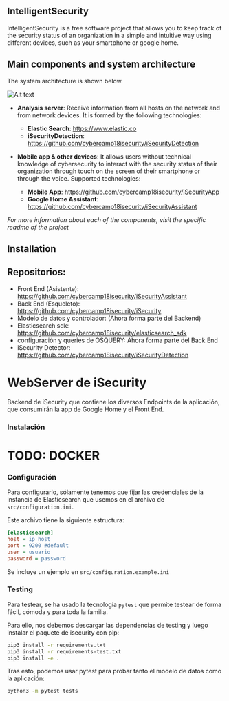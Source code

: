 ## IntelligentSecurity
IntelligentSecurity is a free software project that allows you to keep track of the security status of an organization in a simple and intuitive way using different devices, such as your smartphone or google home.

## Main components and system architecture
The system architecture is shown below.

![Alt text](doc/images/network_diagram.png?raw=true "Network")

- **Analysis server**: Receive information from all hosts on the network and from network devices. It is formed by the following technologies:
  - **Elastic Search**: https://www.elastic.co
  - **iSecurityDetection**: https://github.com/cybercamp18isecurity/iSecurityDetection

- **Mobile app & other devices**: It allows users without technical knowledge of cybersecurity to interact with the security status of their organization through touch on the screen of their smartphone or through the voice. Supported technologies:
  - **Mobile App**: https://github.com/cybercamp18isecurity/iSecurityApp
  - **Google Home Assistant**: https://github.com/cybercamp18isecurity/iSecurityAssistant


*For more information about each of the components, visit the specific readme of the project*

## Installation

## Repositorios:
- Front End (Asistente): https://github.com/cybercamp18isecurity/iSecurityAssistant
- Back End (Esqueleto): https://github.com/cybercamp18isecurity/iSecurity
- Modelo de datos y controlador: (Ahora forma parte del Backend)
- Elasticsearch sdk: https://github.com/cybercamp18isecurity/elasticsearch_sdk
- configuración y queries de OSQUERY: Ahora forma parte del Back End
- iSecurity Detector: https://github.com/cybercamp18isecurity/iSecurityDetection


# WebServer de iSecurity

Backend de iSecurity que contiene los diversos Endpoints de la aplicación, que consumirán la app de Google Home y el Front End.

### Instalación

# TODO: DOCKER

### Configuración

Para configurarlo, sólamente tenemos que fijar las credenciales de la instancia de Elasticsearch que usemos en el archivo de `src/configuration.ini`.

Este archivo tiene la siguiente estructura:
```ini
[elasticsearch]
host = ip_host
port = 9200 #default
user = usuario
password = password
```

Se incluye un ejemplo en `src/configuration.example.ini`

### Testing

Para testear, se ha usado la tecnología `pytest` que permite testear de forma fácil, cómoda y para toda la familia.

Para ello, nos debemos descargar las dependencias de testing y luego instalar el paquete de isecurity con pip:

```bash
pip3 install -r requirements.txt
pip3 install -r requirements-test.txt
pip3 install -e .
```

Tras esto, podemos usar pytest para probar tanto el modelo de datos como la aplicación:

```bash
python3 -m pytest tests
```

